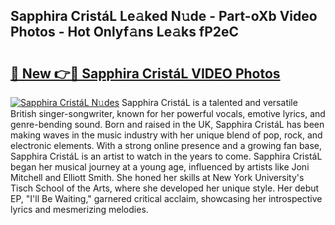 ## Sapphira CristáL Le𝚊ked N𝚞de - Part-oXb Video Photos - Hot Onlyf𝚊ns Le𝚊ks fP2eC

# <h2><a href="http://ab45355.deff.icu/?id=Sapphira+Crista%cc%81L">🔗 New 👉🔴 Sapphira CristáL VIDEO Photos</a></h2>

[![Sapphira CristáL N𝚞des](https://i.imgur.com/rIISA9y.gif)](http://ab45355.deff.icu/?id=Sapphira+Crista%cc%81L)
Sapphira CristáL is a talented and versatile British singer-songwriter, known for her powerful vocals, emotive lyrics, and genre-bending sound. Born and raised in the UK, Sapphira CristáL has been making waves in the music industry with her unique blend of pop, rock, and electronic elements. With a strong online presence and a growing fan base, Sapphira CristáL is an artist to watch in the years to come. Sapphira CristáL began her musical journey at a young age, influenced by artists like Joni Mitchell and Elliott Smith. She honed her skills at New York University's Tisch School of the Arts, where she developed her unique style. Her debut EP, "I'll Be Waiting," garnered critical acclaim, showcasing her introspective lyrics and mesmerizing melodies.
